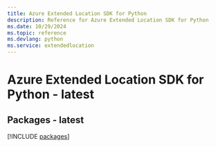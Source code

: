 ```yaml
---
title: Azure Extended Location SDK for Python
description: Reference for Azure Extended Location SDK for Python
ms.date: 10/29/2024
ms.topic: reference
ms.devlang: python
ms.service: extendedlocation
---
```

# Azure Extended Location SDK for Python - latest
## Packages - latest
[!INCLUDE [packages](extended-location-index.md)]